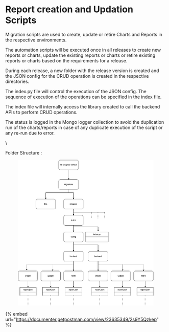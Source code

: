 # Report creation and Updation Scripts

Migration scripts are used to create, update or retire Charts and Reports in the respective environments.

The automation scripts will be executed once in all releases to create new reports or charts, update the existing reports or charts or retire existing reports or charts based on the requirements for a release.

During each release, a new folder with the release version is created and the JSON config for the CRUD operation is created in the respective directories.&#x20;

The index.py file will control the execution of the JSON config. The sequence of execution of the operations can be specified in the index file.

The index file will internally access the library created to call the backend APIs to perform CRUD operations.

The status is logged in the Mongo logger collection to avoid the duplication run of the charts/reports in case of any duplicate execution of the script or any re-run due to error.

\


Folder Structure :

<figure><img src="../../../../../.gitbook/assets/migrations-folder-struct.drawio.png" alt=""><figcaption></figcaption></figure>

{% embed url="https://documenter.getpostman.com/view/23635349/2s9Y5Qzkep" %}
